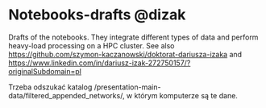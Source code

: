 # Notebooks-drafts @dizak
Drafts of the notebooks. They integrate different types of data and perform heavy-load processing on a HPC cluster.
See also https://github.com/szymon-kaczanowski/doktorat-dariusza-izaka
and https://www.linkedin.com/in/dariusz-izak-272750157/?originalSubdomain=pl

Trzeba odszukać katalog /presentation-main-data/filtered_appended_networks/, w którym komputerze są te dane.
